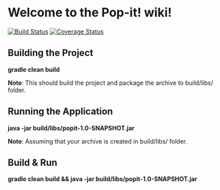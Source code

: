 
# Welcome to the Pop-it! wiki!


[![Build Status][1]][2]
[![Coverage Status][3]][4]

## Building the Project
**gradle clean build**

**Note**: This should build the project and package the archive to build/libs/ folder.

## Running the Application
**java -jar build/libs/popit-1.0-SNAPSHOT.jar**

**Note**: Assuming that your archive is created in build/libs/ folder.

## Build & Run
**gradle clean build && java -jar build/libs/popit-1.0-SNAPSHOT.jar**


[1]: https://secure.travis-ci.org/SwaroopG/popit.png
[2]: http://www.travis-ci.org/SwaroopG/popit

[3]: https://coveralls.io/repos/SwaroopG/popit/badge.svg
[4]: https://coveralls.io/r/SwaroopG/popit
